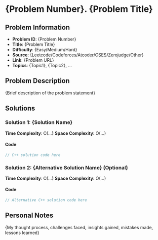 # {Problem Number}. {Problem Title}

## Problem Information
- **Problem ID**: {Problem Number}
- **Title**: {Problem Title}
- **Difficulty**: {Easy/Medium/Hard}
- **Source**: {Leetcode/Codeforces/Atcoder/CSES/Zerojudge/Other}
- **Link**: {Problem URL}
- **Topics**: {Topic1}, {Topic2}, ...

## Problem Description

{Brief description of the problem statement}

## Solutions

### Solution 1: {Solution Name}
**Time Complexity**: O(...)
**Space Complexity**: O(...)

#### Code
```cpp
// C++ solution code here
```

### Solution 2: {Alternative Solution Name} (Optional)
**Time Complexity**: O(...)
**Space Complexity**: O(...)

#### Code
```cpp
// Alternative C++ solution code here
```

## Personal Notes
{My thought process, challenges faced, insights gained, mistakes made, lessons learned}